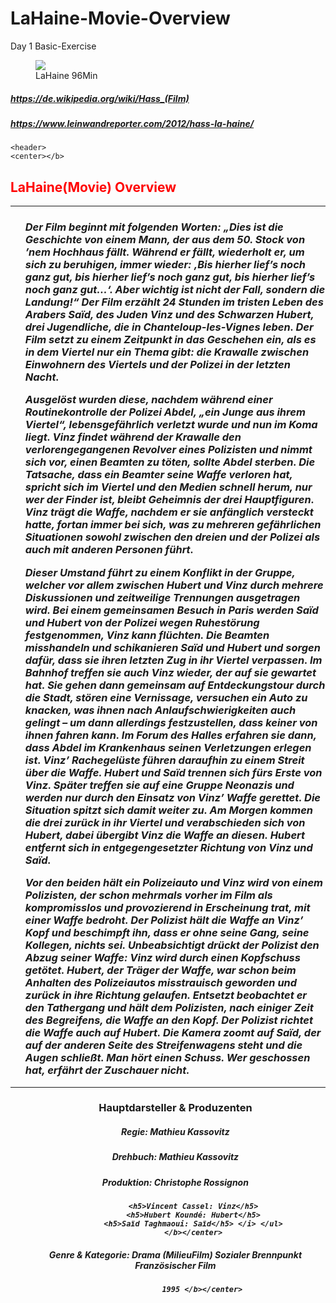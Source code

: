 # LaHaine-Movie-Overview
Day 1 Basic-Exercise

<!DOCTYPE html>
<html lang='en'>
    <head>
        <meta charset='utf-8'>
        <title> Images </title>
    </head>
    <nav>
    <figure>
        <img src=https://www.leinwandreporter.com/wp-content/uploads/2012/03/La-Haine-1280x720.jpg” width=‘20%’ height=“30%“>
        <figcaption>LaHaine 96Min</figcaption>
        </figure> 
    </nav>

 <i> <p><h5> <a href=”LaHaine.html”>https://de.wikipedia.org/wiki/Hass_(Film)</a></p> </i> </h5>
 <i> <p><h5> <a href=”LaHaine.html”>https://www.leinwandreporter.com/2012/hass-la-haine/</a></p> </i> </h5>
    </body>
    <span>
    
    <header>
    <center></b>
<p> <h2> <font color="red"> LaHaine(Movie) Overview </font> <br/> </h2> </p>
 <hr>       
 <ul><i><h3>Der Film beginnt mit folgenden Worten: „Dies ist die Geschichte von einem Mann, 
            der aus dem 50. Stock von ’nem Hochhaus fällt. 
            Während er fällt, wiederholt er, um sich zu beruhigen, 
            immer wieder: ‚Bis hierher lief’s noch ganz gut, bis hierher lief’s noch ganz gut, bis hierher lief’s noch ganz gut...‘. 
            Aber wichtig ist nicht der Fall, sondern die Landung!“
            Der Film erzählt 24 Stunden im tristen Leben des Arabers Saïd, des Juden Vinz und des Schwarzen Hubert, 
            drei Jugendliche, die in Chanteloup-les-Vignes leben. 
            Der Film setzt zu einem Zeitpunkt in das Geschehen ein, als es in dem Viertel nur ein Thema gibt: 
            die Krawalle zwischen Einwohnern des Viertels und der Polizei in der letzten Nacht.
            <p> 
            Ausgelöst wurden diese, nachdem während einer Routinekontrolle der Polizei Abdel, „ein Junge aus ihrem Viertel“, 
            lebensgefährlich verletzt wurde und nun im Koma liegt. 
            Vinz findet während der Krawalle den verlorengegangenen Revolver eines Polizisten und nimmt sich vor, einen Beamten zu töten, 
            sollte Abdel sterben.
            Die Tatsache, dass ein Beamter seine Waffe verloren hat, 
            spricht sich im Viertel und den Medien schnell herum,
            nur wer der Finder ist, bleibt Geheimnis der drei Hauptfiguren.
            Vinz trägt die Waffe, nachdem er sie anfänglich versteckt hatte, fortan immer bei sich, was zu mehreren gefährlichen Situationen sowohl zwischen den dreien und der Polizei 
            als auch mit anderen Personen führt. 
            <p>
            Dieser Umstand führt zu einem Konflikt in der Gruppe, 
            welcher vor allem zwischen Hubert und Vinz durch mehrere Diskussionen und zeitweilige Trennungen ausgetragen wird. 
            Bei einem gemeinsamen Besuch in Paris werden Saïd und Hubert von der Polizei wegen Ruhestörung festgenommen, 
            Vinz kann flüchten. Die Beamten misshandeln und schikanieren Saïd und Hubert und sorgen dafür, dass sie ihren letzten Zug in ihr Viertel verpassen. Im Bahnhof treffen sie auch Vinz wieder, der auf sie gewartet hat.
            Sie gehen dann gemeinsam auf Entdeckungstour durch die Stadt, stören eine Vernissage, versuchen ein Auto zu knacken, was ihnen nach Anlaufschwierigkeiten auch gelingt – um dann allerdings festzustellen, dass keiner von ihnen fahren kann. 
            Im Forum des Halles erfahren sie dann, dass Abdel im Krankenhaus seinen Verletzungen erlegen ist. Vinz’ Rachegelüste führen daraufhin zu einem Streit über die Waffe. Hubert und Saïd trennen sich fürs Erste von Vinz. 
            Später treffen sie auf eine Gruppe Neonazis und werden nur durch den Einsatz von Vinz’ Waffe gerettet. Die Situation spitzt sich damit weiter zu.
            Am Morgen kommen die drei zurück in ihr Viertel und verabschieden sich von Hubert, dabei übergibt Vinz die Waffe an diesen. Hubert entfernt sich in entgegengesetzter Richtung von Vinz und Saïd.
            <p>
            Vor den beiden hält ein Polizeiauto und Vinz wird von einem Polizisten, 
            der schon mehrmals vorher im Film als 
            kompromisslos und provozierend in Erscheinung trat, mit einer Waffe bedroht. Der Polizist hält die Waffe an Vinz’ Kopf und beschimpft ihn, dass er ohne seine Gang, seine Kollegen, nichts sei.
            Unbeabsichtigt drückt der Polizist den Abzug seiner Waffe: Vinz wird durch einen Kopfschuss getötet. Hubert, der Träger der Waffe, 
            war schon beim Anhalten des Polizeiautos misstrauisch geworden und zurück in ihre Richtung gelaufen. 
            Entsetzt beobachtet er den Tathergang und hält dem Polizisten, nach einiger Zeit des Begreifens, die Waffe an den Kopf. Der Polizist richtet die Waffe auch auf Hubert. Die Kamera zoomt auf Saïd, der auf der anderen Seite des Streifenwagens steht und die Augen schließt. Man hört einen Schuss. Wer geschossen hat, erfährt der Zuschauer nicht.
            </i> </h5> </ul> </span> </b></center>
<p>
<p>            
<p>
<p>    
    <hr> 
           <center><b>
         <ul><h3>Hauptdarsteller & Produzenten</h3> 
         <i><h5>Regie: Mathieu Kassovitz</h5>
            <h5>Drehbuch: Mathieu Kassovitz</h5>
            <h5>Produktion: Christophe Rossignon</h5>
<p>          
              
            <h5>Vincent Cassel: Vinz</h5>
            <h5>Hubert Koundé: Hubert</h5>
            <h5>Saïd Taghmaoui: Saïd</h5> </i> </ul>
            </b></center>

<p>
<p>
            <center><b>
        <p> <h5>Genre & Kategorie: 
                Drama (MilieuFilm) 
                Sozialer Brennpunkt
                Französischer Film</h5>

                1995 </b></center>

        


        
</html>
</head>

